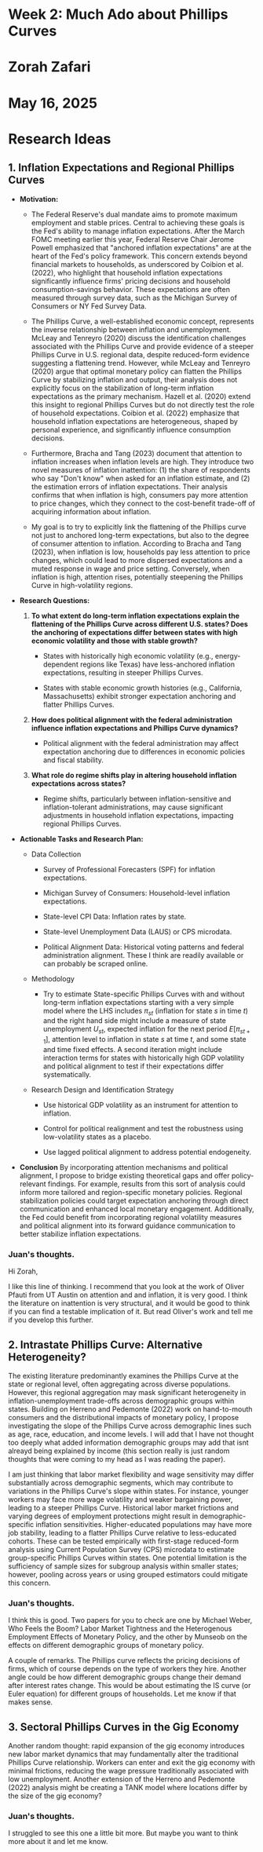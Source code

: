 # Week 2: Much Ado about Phillips Curves
# Zorah Zafari 
# May 16, 2025


# Research Ideas 

## 1. Inflation Expectations and Regional Phillips Curves 

- **Motivation:**

  - The Federal Reserve's dual mandate aims to promote maximum
    employment and stable prices. Central to achieving these goals is
    the Fed's ability to manage inflation expectations. After the March
    FOMC meeting earlier this year, Federal Reserve Chair Jerome Powell
    emphasized that "anchored inflation expectations" are at the heart
    of the Fed's policy framework. This concern extends beyond financial
    markets to households, as underscored by Coibion et al. (2022), who
    highlight that household inflation expectations significantly
    influence firms' pricing decisions and household consumption-savings
    behavior. These expectations are often measured through survey data,
    such as the Michigan Survey of Consumers or NY Fed Survey Data.

  - The Phillips Curve, a well-established economic concept, represents
    the inverse relationship between inflation and unemployment. McLeay
    and Tenreyro (2020) discuss the identification challenges associated
    with the Phillips Curve and provide evidence of a steeper Phillips
    Curve in U.S. regional data, despite reduced-form evidence
    suggesting a flattening trend. However, while McLeay and
    Tenreyro (2020) argue that optimal monetary policy can flatten the
    Phillips Curve by stabilizing inflation and output, their analysis
    does not explicitly focus on the stabilization of long-term
    inflation expectations as the primary mechanism. Hazell et
    al. (2020) extend this insight to regional Phillips Curves but do
    not directly test the role of household expectations. Coibion et
    al. (2022) emphasize that household inflation expectations are
    heterogeneous, shaped by personal experience, and significantly
    influence consumption decisions.

  - Furthermore, Bracha and Tang (2023) document that attention to
    inflation increases when inflation levels are high. They introduce
    two novel measures of inflation inattention: (1) the share of
    respondents who say "Don't know" when asked for an inflation
    estimate, and (2) the estimation errors of inflation expectations.
    Their analysis confirms that when inflation is high, consumers pay
    more attention to price changes, which they connect to the
    cost-benefit trade-off of acquiring information about inflation.

  - My goal is to try to explicitly link the flattening of the Phillips
    curve not just to anchored long-term expectations, but also to the
    degree of consumer attention to inflation. According to Bracha and
    Tang (2023), when inflation is low, households pay less attention to
    price changes, which could lead to more dispersed expectations and a
    muted response in wage and price setting. Conversely, when inflation
    is high, attention rises, potentially steepening the Phillips Curve
    in high-volatility regions.

- **Research Questions:**

  1.  **To what extent do long-term inflation expectations explain the
      flattening of the Phillips Curve across different U.S. states?
      Does the anchoring of expectations differ between states with high
      economic volatility and those with stable growth?**

      - States with historically high economic volatility (e.g.,
        energy-dependent regions like Texas) have less-anchored
        inflation expectations, resulting in steeper Phillips Curves.

      - States with stable economic growth histories (e.g., California,
        Massachusetts) exhibit stronger expectation anchoring and
        flatter Phillips Curves.

  2.  **How does political alignment with the federal administration
      influence inflation expectations and Phillips Curve dynamics?**

      - Political alignment with the federal administration may affect
        expectation anchoring due to differences in economic policies
        and fiscal stability.

  3.  **What role do regime shifts play in altering household inflation
      expectations across states?**

      - Regime shifts, particularly between inflation-sensitive and
        inflation-tolerant administrations, may cause significant
        adjustments in household inflation expectations, impacting
        regional Phillips Curves.

- **Actionable Tasks and Research Plan:**

  - Data Collection

    - Survey of Professional Forecasters (SPF) for inflation
      expectations.

    - Michigan Survey of Consumers: Household-level inflation
      expectations.

    - State-level CPI Data: Inflation rates by state.

    - State-level Unemployment Data (LAUS) or CPS microdata.

    - Political Alignment Data: Historical voting patterns and federal
      administration alignment. These I think are readily available or
      can probably be scraped online.

  - Methodology

    - Try to estimate State-specific Phillips Curves with and without
      long-term inflation expectations starting with a very simple model
      where the LHS includes $\pi_{st}$ (inflation for state $s$ in time
      $t$) and the right hand side might include a measure of state
      unemployment $U_{st}$, expected inflation for the next period
      $E[\pi_{st+1}]$, attention level to inflation in state $s$ at time
      $t$, and some state and time fixed effects. A second iteration
      might include interaction terms for states with historically high
      GDP volatility and political alignment to test if their
      expectations differ systematically.

  - Research Design and Identification Strategy

    - Use historical GDP volatility as an instrument for attention to
      inflation.

    - Control for political realignment and test the robustness using
      low-volatility states as a placebo.

    - Use lagged political alignment to address potential endogeneity.

- **Conclusion** By incorporating attention mechanisms and political
  alignment, I propose to bridge existing theoretical gaps and offer
  policy-relevant findings. For example, results from this sort of
  analysis could inform more tailored and region-specific monetary
  policies. Regional stabilization policies could target expectation
  anchoring through direct communication and enhanced local monetary
  engagement. Additionally, the Fed could benefit from incorporating
  regional volatility measures and political alignment into its forward
  guidance communication to better stabilize inflation expectations.


### Juan's thoughts.

Hi Zorah,

I like this line of thinking. I recommend that you look at the work of Oliver Pfauti from UT Austin on attention and and inflation, it is very good. I think the literature on inattention is very structural, and it would be good to think if you can find a testable implication of it. But read Oliver's work and tell me if you develop this further.

## 2. Intrastate Phillips Curve: Alternative Heterogeneity? 

The existing literature predominantly examines the Phillips Curve at the
state or regional level, often aggregating across diverse populations.
However, this regional aggregation may mask significant heterogeneity in
inflation-unemployment trade-offs across demographic groups within
states. Building on Herreno and Pedemonte (2022) work on hand-to-mouth
consumers and the distributional impacts of monetary policy, I propose
investigating the slope of the Phillips Curve across demographic lines
such as age, race, education, and income levels. I will add that I have
not thought too deeply what added information demographic groups may add
that isnt alreayd being explained by income (this section really is just
random thoughts that were coming to my head as I was reading the paper).

I am just thinking that labor market flexibility and wage sensitivity
may differ substantially across demographic segments, which may
contribute to variations in the Phillips Curve's slope within states.
For instance, younger workers may face more wage volatility and weaker
bargaining power, leading to a steeper Phillips Curve. Historical labor
market frictions and varying degrees of employment protections might
result in demographic-specific inflation sensitivities. Higher-educated
populations may have more job stability, leading to a flatter Phillips
Curve relative to less-educated cohorts. These can be tested empirically
with first-stage reduced-form analysis using Current Population Survey
(CPS) microdata to estimate group-specific Phillips Curves within
states. One potential limitation is the sufficiency of sample sizes for
subgroup analysis within smaller states; however, pooling across years
or using grouped estimators could mitigate this concern.

### Juan's thoughts.

I think this is good. Two papers for you to check are one by Michael Weber, Who Feels the Boom? Labor Market Tightness and the Heterogenous Employment Effects of Monetary Policy, and the other by Munseob on the effects on different demographic groups of monetary policy. 

A couple of remarks. The Phillips curve reflects the pricing decisions of firms, which of course depends on the type of workers they hire. Another angle could be how different demographic groups change their demand after interest rates change. This would be about estimating the IS curve (or Euler equation) for different groups of households. Let me know if that makes sense.


## 3. Sectoral Phillips Curves in the Gig Economy 

Another random thought: rapid expansion of the gig economy introduces
new labor market dynamics that may fundamentally alter the traditional
Phillips Curve relationship. Workers can enter and exit the gig economy
with minimal frictions, reducing the wage pressure traditionally
associated with low unemployment. Another extension of the Herreno and
Pedemonte (2022) analysis might be creating a TANK model where locations
differ by the size of the gig economy?


### Juan's thoughts.

I struggled to see this one a little bit more. But maybe you want to think more about it and let me know.
